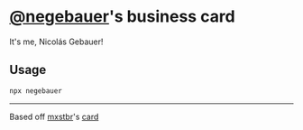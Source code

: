 # [@negebauer](https://github.com/negebauer)'s business card

It's me, Nicolás Gebauer!

## Usage

```sh
npx negebauer
```

***

Based off [mxstbr](https://github.com/mxstbr)'s [card](https://github.com/mxstbr/businesscard)

